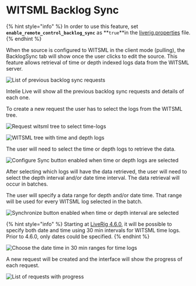# WITSML Backlog Sync

{% hint style="info" %}
In order to use this feature, set **`enable_remote_control_backlog_sync`** as **`true`**in the [liverig.properties](../configuration/liverig.properties.md) file.
{% endhint %}

When the source is configured to WITSML in the client mode (pulling), the BacklogSync tab will show once the user clicks to edit the source. This feature allows retrieval of time or depth indexed logs data from the WITSML server.

![List of previous backlog sync requests](<../../.gitbook/assets/image (170).png>)

Intelie Live will show all the previous backlog sync requests and details of each one.

To create a new request the user has to select the logs from the WITSML tree.

![Request witsml tree to select time-logs](../../.gitbook/assets/backlog-sync-02.png)

![WITSML tree with time and depth logs](../../.gitbook/assets/backlog-sync-03.png)

The user will need to select the time or depth logs to retrieve the data.

![Configure Sync button enabled when time or depth logs are selected](../../.gitbook/assets/backlog-sync-04.png)

After selecting which logs will have the data retrieved, the user will need to select the depth interval and/or date time interval. The data retrieval will occur in batches.&#x20;

The user will specify a data range for depth and/or date time. That range will be used for every WITSML log selected in the batch.

![Synchronize button enabled when time or depth interval are selected](../../.gitbook/assets/Screenshot\_select-area\_20220812185102.png)



{% hint style="info" %}
Starting at [LiveRig 4.6.0](../../whats-new/latest-releases/liverig-4.md#4.6-series), it will be possible to specify both date and time using 30 min intervals for WITSML time logs. Prior to 4.6.0, only dates could be specified.
{% endhint %}

![Choose the date time in 30 min ranges for time logs](../../.gitbook/assets/Screenshot\_select-area\_20220812185418.png)

A new request will be created and the interface will show the progress of each request.

![List of requests with progress](../../.gitbook/assets/backlog-sync-06.png)
